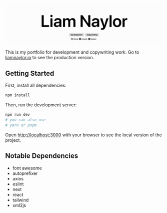 ![Liam Naylor portfolio site header](https://raw.githubusercontent.com/niamlaylor/portfolio/main/public/portfolio-banner.jpg "Portfolio banner")

This is my portfolio for development and copywriting work. Go to [liamnaylor.io](https://www.liamnaylor.io) to see the production version.

## Getting Started

First, install all dependencies:

```bash
npm install
```

Then, run the development server:

```bash
npm run dev
# you can also use 
# yarn or pnpm
```

Open [http://localhost:3000](http://localhost:3000) with your browser to see the local version of the project.

## Notable Dependencies
- font awesome
- autoprefixer
- axios
- eslint
- next
- react
- tailwind
- xml2js
